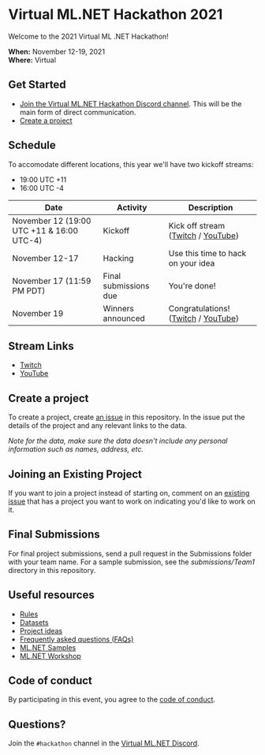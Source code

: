 # Virtual ML.NET Hackathon 2021

Welcome to the 2021 Virtual ML .NET Hackathon!

**When:** November 12-19, 2021  
**Where:** Virtual

## Get Started

- [Join the Virtual ML.NET Hackathon Discord channel](https://aka.ms/mlnet-hackathon-discord). This will be the main form of direct communication. 
- [Create a project](https://github.com/virtualmlnet/hackathon-2021/issues/new?assignees=&labels=&template=idea.md&title=ML.NET+Hackathon+Idea)

## Schedule

To accomodate different locations, this year we'll have two kickoff streams:

- 19:00 UTC +11
- 16:00 UTC -4

| Date | Activity | Description |
| --- | --- | --- |
| November 12 (19:00 UTC +11 & 16:00 UTC-4)  | Kickoff | Kick off stream ([Twitch](https://www.twitch.tv/virtualmlnet) / [YouTube](https://www.youtube.com/watch?v=CoRcBV_y5E0))
| November 12-17 | Hacking | Use this time to hack on your idea
| November 17 (11:59 PM PDT) | Final submissions due | You're done!
| November 19  | Winners announced | Congratulations! ([Twitch](https://www.twitch.tv/virtualmlnet) / [YouTube](https://youtu.be/I3tpA9t5e5w))

## Stream Links

- [Twitch](https://www.twitch.tv/virtualmlnet)
- [YouTube](https://youtu.be/I3tpA9t5e5w)

## <a id="create-project"></a> Create a project

To create a project, create [an issue](https://github.com/virtualmlnet/hackathon-2020/issues/new?assignees=&labels=&template=idea.md&title=ML.NET+Hackathon+Idea) in this repository. In the issue put the details of the project and any relevant links to the data.

*Note for the data, make sure the data doesn't include any personal information such as names, address, etc.*

## Joining an Existing Project

If you want to join a project instead of starting on, comment on an [existing issue](https://github.com/virtualmlnet/hackathon-2021/issues/) that has a project you want to work on indicating you'd like to work on it.

## Final Submissions

For final project submissions, send a pull request in the Submissions folder with your team name. For a sample submission, see the *submissions/Team1* directory in this repository.

## Useful resources

- [Rules](rules.md)
- [Datasets](datasets.md)
- [Project ideas](project-ideas.md)
- [Frequently asked questions (FAQs)](FAQ.md)
- [ML.NET Samples](https://github.com/dotnet/machinelearning-samples)
- [ML.NET Workshop](https://aka.ms/mlnet-workshop-content)

## Code of conduct

By participating in this event, you agree to the [code of conduct](code-of-conduct.md).

## Questions?

Join the `#hackathon` channel in the [Virtual ML.NET Discord](https://aka.ms/mlnet-hackathon-discord).
